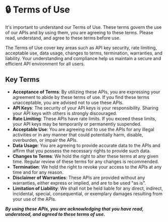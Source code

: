 🔒 Terms of Use
===============

It's important to understand our Terms of Use. These terms govern the use of our APIs and by using them, you are agreeing to these terms. Please read, understand, and agree to these terms before use.

The Terms of Use cover key areas such as API key security, rate limiting, acceptable use, data usage, changes to terms, termination, warranties, and liability. Your understanding and compliance help us maintain a secure and efficient API environment for all users.

Key Terms
---------

-   **Acceptance of Terms**: By utilizing these APIs, you are expressing your agreement to abide by these terms of use. If you find these terms unacceptable, you are advised not to use these APIs.
-   **API Keys**: The security of your API keys is your responsibility. Sharing your API keys with others is strongly discouraged.
-   **Rate Limiting**: These APIs have rate limits. If you exceed these limits, your API keys may be temporarily or permanently suspended.
-   **Acceptable Use**: You are agreeing not to use the APIs for any illegal activities or in any manner that could potentially harm, disable, overburden, or impair the APIs.
-   **Data Usage**: You are agreeing to provide accurate data to the APIs and affirm that you possess the necessary rights to provide such data.
-   **Changes to Terms**: We hold the right to alter these terms at any given time. Regular review of these terms for any changes is recommended.
-   **Termination**: We hold the right to revoke your access to the APIs at any time and for any reason.
-   **Disclaimer of Warranties**: These APIs are provided without any warranties, either express or implied, and are to be used "as is".
-   **Limitation of Liability**: We shall not be held liable for any direct, indirect, incidental, special, consequential, or exemplary damages resulting from your use of the APIs.

***By using these APIs, you are acknowledging that you have read, understood, and agreed to these terms of use.***